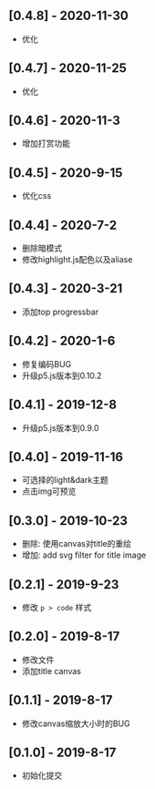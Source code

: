 ## [0.4.8] - 2020-11-30

* 优化

## [0.4.7] - 2020-11-25

* 优化

## [0.4.6] - 2020-11-3

* 增加打赏功能

## [0.4.5] - 2020-9-15

* 优化css

## [0.4.4] - 2020-7-2

* 删除暗模式
* 修改highlight.js配色以及aliase

## [0.4.3] - 2020-3-21

* 添加top progressbar

## [0.4.2] - 2020-1-6

* 修复编码BUG
* 升级p5.js版本到0.10.2

## [0.4.1] - 2019-12-8

* 升级p5.js版本到0.9.0

## [0.4.0] - 2019-11-16

* 可选择的light&dark主题
* 点击img可预览

## [0.3.0] - 2019-10-23

* 删除: 使用canvas对title的重绘
* 增加: add svg filter for title image

## [0.2.1] - 2019-9-23

* 修改 `p > code` 样式

## [0.2.0] - 2019-8-17

* 修改文件
* 添加title canvas

## [0.1.1] - 2019-8-17

* 修改canvas缩放大小时的BUG

## [0.1.0] - 2019-8-17

* 初始化提交